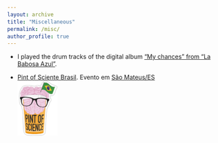 ```yaml
---
layout: archive
title: "Miscellaneous"
permalink: /misc/
author_profile: true
---
```


- I played the drum tracks of the digital album [“My chances” from “La Babosa Azul”](https://lababosaazul.bandcamp.com/album/my-chances).

- [Pint of Sciente Brasil](https://pintofscience.com.br/). Evento em [São Mateus/ES](https://pintofscience.com.br/events/sao-mateus)  
  ![Pint of Science](/images/pint.png)